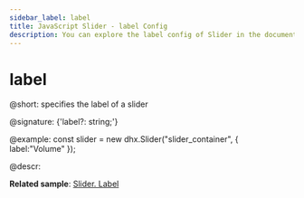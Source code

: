 ```yaml
---
sidebar_label: label
title: JavaScript Slider - label Config 
description: You can explore the label config of Slider in the documentation of the DHTMLX JavaScript UI library. Browse developer guides and API reference, try out code examples and live demos, and download a free 30-day evaluation version of DHTMLX Suite 7.
---
```


# label

@short: specifies the label of a slider

@signature: {'label?: string;'}

@example:
const slider = new dhx.Slider("slider_container", { 
   label:"Volume" 
});

@descr:

**Related sample**: [Slider. Label](https://snippet.dhtmlx.com/4o7yttam)

[comment]: # (@related: slider/initializing_slider.md#configuration-properties slider/configuring_slider.md#slider-label)
